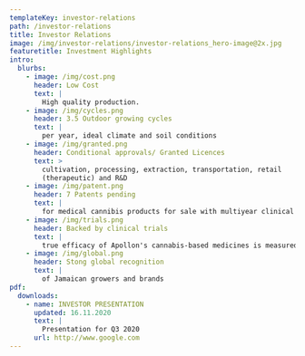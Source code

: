 ```yaml
---
templateKey: investor-relations
path: /investor-relations
title: Investor Relations
image: /img/investor-relations/investor-relations_hero-image@2x.jpg
featuretitle: Investment Highlights
intro:
  blurbs:
    - image: /img/cost.png
      header: Low Cost
      text: |
        High quality production.
    - image: /img/cycles.png
      header: 3.5 Outdoor growing cycles
      text: |
        per year, ideal climate and soil conditions
    - image: /img/granted.png
      header: Conditional approvals/ Granted Licences
      text: >
        cultivation, processing, extraction, transportation, retail
        (therapeutic) and R&D
    - image: /img/patent.png
      header: 7 Patents pending
      text: |
        for medical cannibis products for sale with multiyear clinical trials
    - image: /img/trials.png
      header: Backed by clinical trials
      text: |
        true efficacy of Apollon's cannabis-based medicines is measured   
    - image: /img/global.png
      header: Stong global recognition
      text: |
        of Jamaican growers and brands
pdf:
  downloads:
    - name: INVESTOR PRESENTATION
      updated: 16.11.2020
      text: |
        Presentation for Q3 2020
      url: http://www.google.com
---
```

